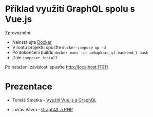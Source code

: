 # Příklad využití GraphQL spolu s Vue.js

Zprovoznění:

- Nainstalujte  [Docker](https://www.docker.com/)
- V rootu projektu spusťte `docker-compose up -d`
- Po dokončení buildu `docker exec -it pehapkari_ql-backend_1 bash`
- Dále `composer install`

Po natažení závislostí spusťte [http://localhost:17011](http://localhost:17011) 

# Prezentace 

- Tomáš Smetka - [Využití Vue.js a GraphQL
](https://docs.google.com/presentation/d/1bt37WJFcl-3x3mmQJZh49iYZxJix6NirrprRMfyfT0o/edit#slide=id.p3)

- Lukáš Vávra - [GraphQL a PHP](https://docs.google.com/presentation/d/1Yky9JsC54ZHOuPIeEkD9DB5ta3fDscluizq6IJN6eDg/edit#slide=id.p3) 
 

